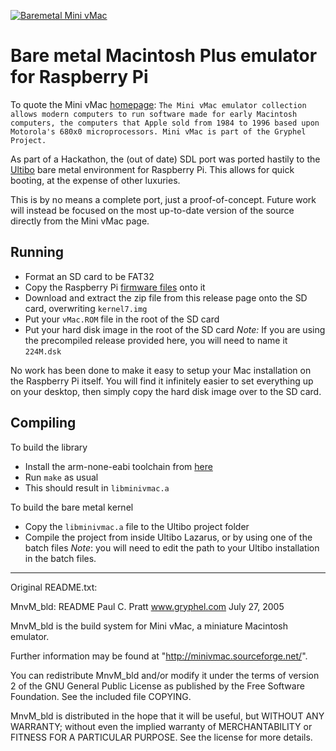 [![Baremetal Mini vMac](https://img.youtube.com/vi/7l2lzfapa88/0.jpg)](https://www.youtube.com/watch?v=7l2lzfapa88 "Bare metal Mini vMac")

# Bare metal Macintosh Plus emulator for Raspberry Pi

To quote the Mini vMac [homepage](https://www.gryphel.com/c/minivmac/): `The Mini vMac emulator collection allows modern computers to run software made for early Macintosh computers, the computers that Apple sold from 1984 to 1996 based upon Motorola's 680x0 microprocessors. Mini vMac is part of the Gryphel Project.`

As part of a Hackathon, the (out of date) SDL port was ported hastily to the [Ultibo](https://ultibo.org/) bare metal environment for Raspberry Pi.
This allows for quick booting, at the expense of other luxuries.

This is by no means a complete port, just a proof-of-concept.
Future work will instead be focused on the most up-to-date version of the source directly from the Mini vMac page.

## Running

* Format an SD card to be FAT32
* Copy the Raspberry Pi [firmware files](https://github.com/raspberrypi/firmware/tree/master/boot) onto it
* Download and extract the zip file from this release page onto the SD card, overwriting `kernel7.img`
* Put your `vMac.ROM` file in the root of the SD card
* Put your hard disk image in the root of the SD card
  *Note:* If you are using the precompiled release provided here, you will need to name it `224M.dsk`

No work has been done to make it easy to setup your Mac installation on the Raspberry Pi itself.
You will find it infinitely easier to set everything up on your desktop, then simply copy the hard disk image over to the SD card.

## Compiling

To build the library
* Install the arm-none-eabi toolchain from [here](https://developer.arm.com/open-source/gnu-toolchain/gnu-rm/downloads)
* Run `make` as usual
* This should result in `libminivmac.a`

To build the bare metal kernel
* Copy the `libminivmac.a` file to the Ultibo project folder
* Compile the project from inside Ultibo Lazarus, or by using one of the batch files
*Note*: you will need to edit the path to your Ultibo installation in the batch files.

---
Original README.txt:

MnvM_bld: README
Paul C. Pratt
www.gryphel.com
July 27, 2005


MnvM_bld is the build system for Mini vMac,
a miniature Macintosh emulator.

Further information may be found at
"http://minivmac.sourceforge.net/".


You can redistribute MnvM_bld and/or modify it under the terms
of version 2 of the GNU General Public License as published by
the Free Software Foundation.  See the included file COPYING.

MnvM_bld is distributed in the hope that it will be useful,
but WITHOUT ANY WARRANTY; without even the implied warranty of
MERCHANTABILITY or FITNESS FOR A PARTICULAR PURPOSE.  See the
license for more details.
